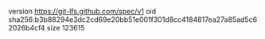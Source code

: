 version https://git-lfs.github.com/spec/v1
oid sha256:b3b88294e3dc2cd69e20bb51e001f301d8cc4184817ea27a85ad5c62026b4cf4
size 123615
